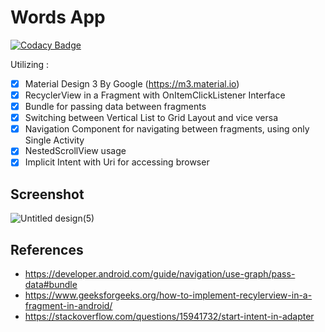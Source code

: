 # Words App

[![Codacy Badge](https://api.codacy.com/project/badge/Grade/10b6cdad45ed4da5a6cf9b4ab5f4f163)](https://app.codacy.com/gh/PutraGandaD/F-AND24001121-synrgy7-put-WordsAppAndroid-ch3?utm_source=github.com&utm_medium=referral&utm_content=PutraGandaD/F-AND24001121-synrgy7-put-WordsAppAndroid-ch3&utm_campaign=Badge_Grade)

Utilizing :
- [x] Material Design 3 By Google (https://m3.material.io)
- [x] RecyclerView in a Fragment with OnItemClickListener Interface
- [x] Bundle for passing data between fragments
- [x] Switching between Vertical List to Grid Layout and vice versa 
- [x] Navigation Component for navigating between fragments, using only Single Activity
- [x] NestedScrollView usage
- [x] Implicit Intent with Uri for accessing browser

## Screenshot
![Untitled design(5)](https://github.com/PutraGandaD/F-AND24001121-synrgy7-put-WordsAppAndroid-ch3/assets/54593964/e5d09af6-5bd4-4f78-b715-d740f82d1ff4)

## References
- https://developer.android.com/guide/navigation/use-graph/pass-data#bundle
- https://www.geeksforgeeks.org/how-to-implement-recylerview-in-a-fragment-in-android/
- https://stackoverflow.com/questions/15941732/start-intent-in-adapter
